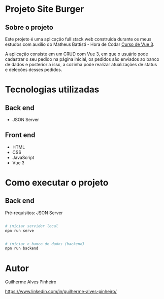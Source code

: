 # Projeto Site Burger

## Sobre o projeto

Este projeto é uma aplicação full stack web construída durante os meus estudos com auxílio do Matheus Battisti - Hora de Codar [Curso de Vue 3](https://www.youtube.com/watch?v=wsAQQioPIJs&list=PLnDvRpP8BnezDglaAvtWgQXzsOmXUuRHL&ab_channel=MatheusBattisti-HoradeCodar "Link do curso de Vue 3").

A aplicação consiste em um CRUD com Vue 3, em que o usuário pode cadastrar o seu pedido na página inicial, os pedidos são enviados ao banco de dados e posterior a isso, a cozinha pode realizar atualizações de status e deleções desses pedidos.

# Tecnologias utilizadas
## Back end
- JSON Server
## Front end
- HTML
- CSS
- JavaScript
- Vue 3

# Como executar o projeto

## Back end
Pré-requisitos: JSON Server

```bash

# iniciar servidor local
npm run serve
```

```bash

# iniciar o banco de dados (backend)
npm run backend
```

# Autor

Guilherme Alves Pinheiro

https://www.linkedin.com/in/guilherme-alves-pinheiro/
